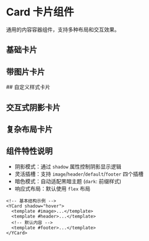 # Card 卡片组件

通用的内容容器组件，支持多种布局和交互效果。

## 基础卡片

<demo vue="./Card_1.vue" />

## 带图片卡片

<demo vue="./Card_2.vue" />
## 自定义样式卡片
<demo vue="./Card_3.vue" />

## 交互式阴影卡片
<demo vue="./Card_4.vue" />

## 复杂布局卡片
<demo vue="./Card_5.vue" />

## 组件特性说明
- 阴影模式：通过 `shadow` 属性控制阴影显示逻辑
- 灵活插槽：支持 `image`/`header`/`default`/`footer` 四个插槽
- 暗色模式：自动适配黑暗主题 (`dark`: 前缀样式)
- 响应式布局：默认使用 `flex` 布局

```vue
<!-- 基本结构示例 -->
<YCard shadow="hover">
  <template #image>...</template>
  <template #header>...</template>
  <!-- 默认内容 -->
  <template #footer>...</template>
</YCard>
```
